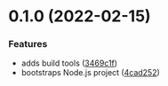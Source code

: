 # 0.1.0 (2022-02-15)


### Features

* adds build tools ([3469c1f](https://github.com/ghoshnirmalya/create-api-app/commit/3469c1f5a4f33f2f6d93fba3ed4449ea14afca21))
* bootstraps Node.js project ([4cad252](https://github.com/ghoshnirmalya/create-api-app/commit/4cad252ed43b229e848b78688597915982899718))

